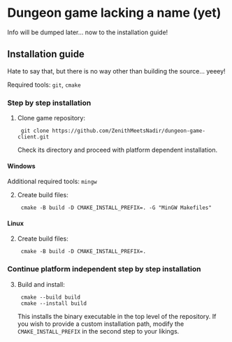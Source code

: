 # Dungeon game lacking a name (yet)

Info will be dumped later... now to the installation guide!

## Installation guide

Hate to say that, but there is no way other than building the source... yeeey!

Required tools: `git`, `cmake`

### Step by step installation

1. Clone game repository:

        git clone https://github.com/ZenithMeetsNadir/dungeon-game-client.git

    Check its directory and proceed with platform dependent installation.


#### Windows

Additional required tools: `mingw`

2. Create build files:

        cmake -B build -D CMAKE_INSTALL_PREFIX=. -G "MinGW Makefiles"

#### Linux

2. Create build files:

        cmake -B build -D CMAKE_INSTALL_PREFIX=.


### Continue platform independent step by step installation

3. Build and install:

        cmake --build build
        cmake --install build

    This installs the binary executable in the top level of the repository. If you wish to provide a custom installation path, modify the `CMAKE_INSTALL_PREFIX` in the second step to your likings.